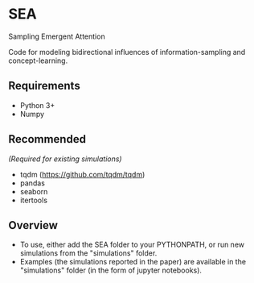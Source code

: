 # SEA
Sampling Emergent Attention

Code for modeling bidirectional influences of information-sampling and concept-learning.

## Requirements
- Python 3+
- Numpy

## Recommended 
*(Required for existing simulations)*
- tqdm (https://github.com/tqdm/tqdm)
- pandas
- seaborn
- itertools

## Overview
- To use, either add the SEA folder to your PYTHONPATH, or run new simulations from the "simulations" folder. 
- Examples (the simulations reported in the paper) are available in the "simulations" folder (in the form of jupyter notebooks).
